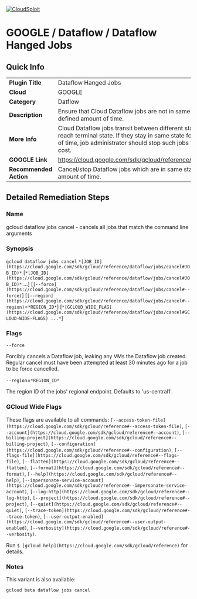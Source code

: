 [![CloudSploit](https://cloudsploit.com/img/logo-new-big-text-100.png "CloudSploit")](https://cloudsploit.com)

# GOOGLE / Dataflow / Dataflow Hanged Jobs
## Quick Info

| | |
|-|-|
| **Plugin Title** | Dataflow Hanged Jobs |
| **Cloud** | GOOGLE |
| **Category** | Datflow |
| **Description** | Ensure that Cloud Dataflow jobs are not in same state for more than defined amount of time. |
| **More Info** | Cloud Dataflow jobs transit between different states and normally reach terminal state. If they stay in same state for abnormal amount of time, job administrator should stop such jobs to save unnecessary cost. |
| **GOOGLE Link** | https://cloud.google.com/sdk/gcloud/reference/dataflow/jobs/cancel |
| **Recommended Action** | Cancel/stop Dataflow jobs which are in same state for more than set amount of time. |

## Detailed Remediation Steps
### Name

gcloud dataflow jobs cancel - cancels all jobs that match the command line arguments

### Synopsis

`gcloud dataflow jobs cancel` `*[JOB_ID](https://cloud.google.com/sdk/gcloud/reference/dataflow/jobs/cancel#JOB_ID)*` [`*[JOB_ID](https://cloud.google.com/sdk/gcloud/reference/dataflow/jobs/cancel#JOB_ID)*` ...] [`[--force](https://cloud.google.com/sdk/gcloud/reference/dataflow/jobs/cancel#--force)`] [`[--region](https://cloud.google.com/sdk/gcloud/reference/dataflow/jobs/cancel#--region)`=`*REGION_ID*`] [`*[GCLOUD_WIDE_FLAG](https://cloud.google.com/sdk/gcloud/reference/dataflow/jobs/cancel#GCLOUD-WIDE-FLAGS) ...*`]

### Flags

`--force`

Forcibly cancels a Dataflow job, leaking any VMs the Dataflow job created. Regular cancel must have been attempted at least 30 minutes ago for a job to be force cancelled.

`--region`=`*REGION_ID*`

The region ID of the jobs' regional endpoint. Defaults to 'us-central1'.

### GCloud Wide Flags

These flags are available to all commands: `[--access-token-file](https://cloud.google.com/sdk/gcloud/reference#--access-token-file)`, `[--account](https://cloud.google.com/sdk/gcloud/reference#--account)`, `[--billing-project](https://cloud.google.com/sdk/gcloud/reference#--billing-project)`, `[--configuration](https://cloud.google.com/sdk/gcloud/reference#--configuration)`, `[--flags-file](https://cloud.google.com/sdk/gcloud/reference#--flags-file)`, `[--flatten](https://cloud.google.com/sdk/gcloud/reference#--flatten)`, `[--format](https://cloud.google.com/sdk/gcloud/reference#--format)`, `[--help](https://cloud.google.com/sdk/gcloud/reference#--help)`, `[--impersonate-service-account](https://cloud.google.com/sdk/gcloud/reference#--impersonate-service-account)`, `[--log-http](https://cloud.google.com/sdk/gcloud/reference#--log-http)`, `[--project](https://cloud.google.com/sdk/gcloud/reference#--project)`, `[--quiet](https://cloud.google.com/sdk/gcloud/reference#--quiet)`, `[--trace-token](https://cloud.google.com/sdk/gcloud/reference#--trace-token)`, `[--user-output-enabled](https://cloud.google.com/sdk/gcloud/reference#--user-output-enabled)`, `[--verbosity](https://cloud.google.com/sdk/gcloud/reference#--verbosity)`.

Run `$ [gcloud help](https://cloud.google.com/sdk/gcloud/reference)` for details.

### Notes

This variant is also available:

```
gcloud beta dataflow jobs cancel
```